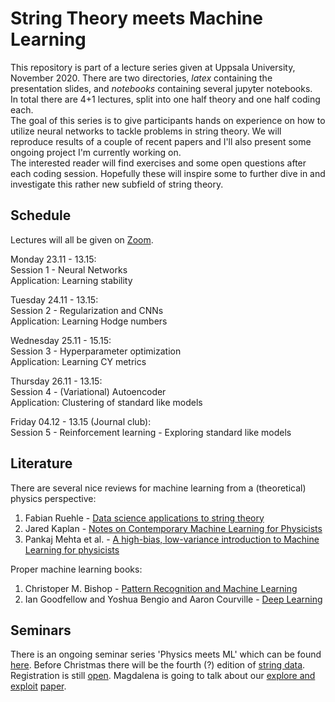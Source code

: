 # String Theory meets Machine Learning

This repository is part of a lecture series given at Uppsala University, November 2020.
There are two directories, *latex* containing the presentation slides, and *notebooks* containing several jupyter notebooks.  
In total there are 4+1 lectures, split into one half theory and one half coding each.  
The goal of this series is to give participants hands on experience on how to utilize neural networks to tackle problems in string theory. We will reproduce results of a couple of recent papers and I'll also present some ongoing project I'm currently working on.  
The interested reader will find exercises and some open questions after each coding session. Hopefully these will inspire some to further dive in and investigate this rather new subfield of string theory.

## Schedule

Lectures will all be given on [Zoom](https://uu-se.zoom.us/j/8094988349).

Monday 23.11 - 13.15:  
Session 1 - Neural Networks  
Application: Learning stability

Tuesday 24.11 - 13.15:  
Session 2 - Regularization and CNNs  
Application: Learning Hodge numbers

Wednesday 25.11 - 15.15:  
Session 3 - Hyperparameter optimization  
Application: Learning CY metrics

Thursday 26.11 - 13.15:  
Session 4 - (Variational) Autoencoder  
Application: Clustering of standard like models

Friday 04.12 - 13.15 (Journal club):  
Session 5 - Reinforcement learning - Exploring standard like models

## Literature

There are several nice reviews for machine learning from a (theoretical) physics perspective:

1. Fabian Ruehle - [Data science applications to string theory](https://inspirehep.net/literature/1779782)
2. Jared Kaplan - [Notes on Contemporary Machine Learning for Physicists](https://sites.krieger.jhu.edu/jared-kaplan/files/2019/04/ContemporaryMLforPhysicists.pdf)
3. Pankaj Mehta et al. - [A high-bias, low-variance introduction to Machine Learning for physicists](https://arxiv.org/pdf/1803.08823.pdf)

Proper machine learning books:

1. Christoper M. Bishop - [Pattern Recognition and Machine Learning](https://www.microsoft.com/en-us/research/publication/pattern-recognition-machine-learning/)
2. Ian Goodfellow and Yoshua Bengio and Aaron Courville - [Deep Learning](https://www.deeplearningbook.org/)

## Seminars

There is an ongoing seminar series 'Physics meets ML' which can be found [here](http://physicsmeetsml.org/). Before Christmas there will be the fourth (?) edition of [string data](https://indico.cern.ch/event/958074/). Registration is still [open](https://indico.cern.ch/event/958074/registrations/64758/). Magdalena is going to talk about our [explore and exploit](https://github.com/robin-schneider/gymCICY) [paper](https://arxiv.org/abs/2003.04817).
